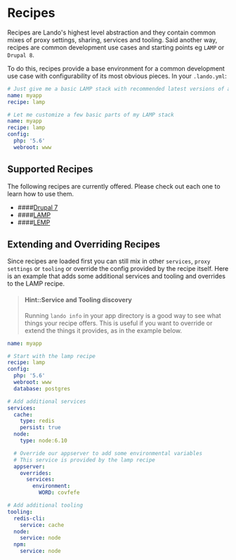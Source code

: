 Recipes
=======

Recipes are Lando's highest level abstraction and they contain common mixes of proxy settings, sharing, services and tooling. Said another way, recipes are common development use cases and starting points eg `LAMP` or `Drupal 8`.

To do this, recipes provide a base environment for a common development use case with configurability of its most obvious pieces. In your `.lando.yml`:

```yml
# Just give me a basic LAMP stack with recommended latest versions of all the things.
name: myapp
recipe: lamp
```

```yml
# Let me customize a few basic parts of my LAMP stack
name: myapp
recipe: lamp
config:
  php: '5.6'
  webroot: www
```

Supported Recipes
-----------------

The following recipes are currently offered. Please check out each one to learn how to use them.

  * ####[Drupal 7](./../recipes/d7.md)
  * ####[LAMP](./../recipes/lamp.md)
  * ####[LEMP](./../recipes/lemp.md)

Extending and Overriding Recipes
--------------------------------

Since recipes are loaded first you can still mix in other `services`, `proxy settings` or `tooling` or override the config provided by the recipe itself. Here is an example that adds some additional services and tooling and overrides to the LAMP recipe.

> #### Hint::Service and Tooling discovery
>
> Running `lando info` in your app directory is a good way to see what things your recipe offers. This is useful if you want to override or extend the things it provides, as in the example below.

```yaml
name: myapp

# Start with the lamp recipe
recipe: lamp
config:
  php: '5.6'
  webroot: www
  database: postgres

# Add additional services
services:
  cache:
    type: redis
    persist: true
  node:
    type: node:6.10

  # Override our appserver to add some environmental variables
  # This service is provided by the lamp recipe
  appserver:
    overrides:
      services:
        environment:
          WORD: covfefe

# Add additional tooling
tooling:
  redis-cli:
    service: cache
  node:
    service: node
  npm:
    service: node
```
